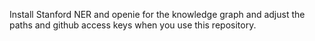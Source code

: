 Install Stanford NER and openie for the knowledge graph and adjust the paths and github access keys when you use this repository.
